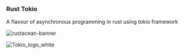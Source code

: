 ### Rust Tokio

A flavour of asynchronous programming in rust using tokio framework


![rustacean-banner](https://github.com/Tuhinm2002/rust_tokio/assets/75078694/e20160ae-7165-4f77-a761-3ba141cc5d52)




![Tokio_logo_white](https://github.com/Tuhinm2002/rust_tokio/assets/75078694/380306a1-8726-4d87-93e3-da923c4a8052)
